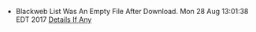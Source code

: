 * Blackweb List Was An Empty File After Download. Mon 28 Aug 13:01:38 EDT 2017
[Details If Any](https://github.com/deathbybandaid/piholeparser/blob/master/RecentRunLogs/parsingscripts/Blackweb.md)


